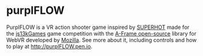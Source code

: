 # purplFLOW
PurplFLOW is a VR action shooter game inspired by [SUPERHOT](https://superhotgame.com "Time moves when you move") made for the [js13kGames](https://js13kgames.com "Annual competition with plenty of prizes. Want to participate?") game competition with the [A-Frame open-source](https://aframe.io "A-Frame") library for WebVR developed by [Mozilla](https://mozilla.org "Non-profit dedicated to protecting the Internet"). See more about it, including controls and how to play at <http://purplFLOW.pen.io>.
